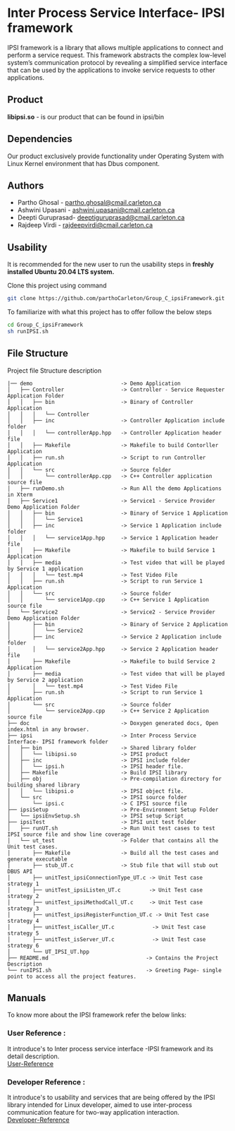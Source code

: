 # Inter Process Service Interface- IPSI framework
IPSI framework is a library that allows multiple applications to connect and perform a service request. This framework abstracts the complex low-level system’s communication protocol by revealing a simplified service interface that can be used by the applications to invoke service requests to other applications.
## Product
**libipsi.so** - is our product that can be found in ipsi/bin
## Dependencies
Our product exclusively provide functionality under Operating System with Linux Kernel environment that has Dbus component. 
## Authors
* Partho Ghosal -     partho.ghosal@cmail.carleton.ca
* Ashwini Upasani -   ashwini.upasani@cmail.carleton.ca
* Deepti Guruprasad-  deeptiguruprasad@cmail.carleton.ca
* Rajdeep Virdi -     rajdeepvirdi@cmail.carleton.ca

## Usability
It is recommended for the new user to run the usability steps in **freshly installed Ubuntu 20.04 LTS system.**

Clone this project using command
```bash
git clone https://github.com/parthoCarleton/Group_C_ipsiFramework.git
```
To familiarize with what this project has to offer follow the below steps 
```bash
cd Group_C_ipsiFramework
sh runIPSI.sh
```
## File Structure
Project file Structure description
```
|── demo                            -> Demo Application
│   ├── Controller                  -> Controller - Service Requester Application Folder 
│   │   ├── bin                     -> Binary of Controller Application
│   │   │   └── Controller
│   │   ├── inc                     -> Controller Application include folder
│   │   │   └── controllerApp.hpp   -> Controller Application header file
│   │   ├── Makefile                -> Makefile to build Contorller Application
│   │   ├── run.sh                  -> Script to run Controller Application
│   │   └── src                     -> Source folder 
│   │       └── controllerApp.cpp   -> C++ Controller application source file 
│   ├── runDemo.sh                  -> Run All the demo Applications in Xterm 
│   ├── Service1                    -> Service1 - Service Provider Demo Application Folder
│   │   ├── bin                     -> Binary of Service 1 Application
│   │   │   └── Service1
│   │   ├── inc                     -> Service 1 Application include folder
│   │   │   └── service1App.hpp     -> Service 1 Application header file
│   │   ├── Makefile                -> Makefile to build Service 1 Application
│   │   ├── media                   -> Test video that will be played by Service 1 application
│   │   │   └── test.mp4            -> Test Video File
│   │   ├── run.sh                  -> Script to run Service 1 Application
│   │   └── src                     -> Source folder
│   │       └── service1App.cpp     -> C++ Service 1 Application source file
│   └── Service2                    -> Service2 - Service Provider Demo Application Folder
│       ├── bin                     -> Binary of Service 2 Application
│       │   └── Service2
│       ├── inc                     -> Service 2 Application include folder
│       │   └── service2App.hpp     -> Service 2 Application header file
│       ├── Makefile                -> Makefile to build Service 2 Application
│       ├── media                   -> Test video that will be played by Service 2 application
│       │   └── test.mp4            -> Test Video File
│       ├── run.sh                  -> Script to run Service 1 Application
│       └── src                     -> Source folder
│           └── service2App.cpp     -> C++ Service 2 Application source file
├── doc                             -> Doxygen generated docs, Open index.html in any browser.
├── ipsi                            -> Inter Process Service Interface- IPSI framework folder
│   ├── bin                         -> Shared library folder
│   │   └── libipsi.so              -> IPSI product
│   ├── inc                         -> IPSI include folder
│   │   └── ipsi.h                  -> IPSI header file.
│   ├── Makefile                    -> Build IPSI library
│   ├── obj                         -> Pre-compilation directory for building shared library
│   │   └── libipsi.o               -> IPSI object file.
│   └── src                         -> IPSI source folder
│       └── ipsi.c                  -> C IPSI source file
├── ipsiSetup                       -> Pre-Environment Setup Folder
│   └── ipsiEnvSetup.sh             -> IPSI setup Script
├── ipsiTest                        -> IPSI unit test folder
│   ├── runUT.sh                    -> Run Unit test cases to test IPSI source file and show line coverage
│   └── ut_test                     -> Folder that contains all the Unit test cases.
│       ├── Makefile                -> Build all the test cases and generate executable
│       ├── stub_UT.c               -> Stub file that will stub out DBUS API
│       ├── unitTest_ipsiConnectionType_UT.c -> Unit Test case strategy 1
│       ├── unitTest_ipsiListen_UT.c         -> Unit Test case strategy 2
│       ├── unitTest_ipsiMethodCall_UT.c     -> Unit Test case strategy 3
│       ├── unitTest_ipsiRegisterFunction_UT.c -> Unit Test case strategy 4
│       ├── unitTest_isCaller_UT.c            -> Unit Test case strategy 5
│       ├── unitTest_isServer_UT.c            -> Unit Test case strategy 6
│       └── UT_IPSI_UT.hpp
├── README.md                               -> Contains the Project Description 
└── runIPSI.sh                              -> Greeting Page- single point to access all the project features.

```
## Manuals
To know more about the IPSI framework refer the below links:
### User Reference :
It introduce's to Inter process service interface -IPSI framework and its detail description.\
[User-Reference](https://github.com/parthoCarleton/Group_C_ipsiFramework/wiki/User-Reference)

### Developer Reference :
It introduce's to usability and services that are being offered by the IPSI library intended for Linux developer, aimed to use inter-process communication feature for two-way application interaction.\
[Developer-Reference](https://github.com/parthoCarleton/Group_C_ipsiFramework/wiki/Developer-Reference)
